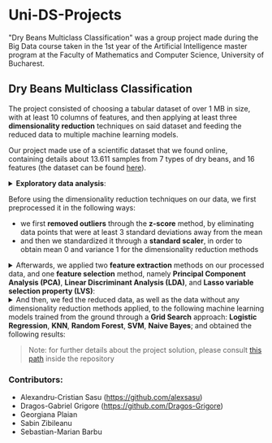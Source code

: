 # Uni-DS-Projects

"Dry Beans Multiclass Classification" was a group project made during the Big Data course taken in the 1st year of the Artificial Intelligence master program at the Faculty of Mathematics and Computer Science, University of Bucharest.

## Dry Beans Multiclass Classification

The project consisted of choosing a tabular dataset of over 1 MB in size, with at least 10 columns of features, and then applying at least three **dimensionality reduction** techniques on said dataset and feeding the reduced data to multiple machine learning models.

Our project made use of a scientific dataset that we found online, containing details about 13.611 samples from 7 types of dry beans, and 16 features (the dataset can be found [here](https://archive.ics.uci.edu/dataset/602/dry+bean+dataset)).

<details>
<summary><b>Exploratory data analysis</b>:</summary>

![class_distribution](https://github.com/user-attachments/assets/7cebc841-7650-4da0-b25c-e45eaa9ede70)  
We observed that our dataset is imbalanced. In order to address this, we used <b>balanced weights</b> with some of our models, and we kept track of the <b>f1-score</b>.

![pca_dataset_visualization_initial](https://github.com/user-attachments/assets/62758e61-ed32-412f-a223-a7625b84098d)  
We observed that most of the bean types had similar features, with the exception of Bombay beans, which were considerably different. Due to this, we omitted Bombay beans from the process of <b>outliers removal</b> through the <b>z-score</b> method applied on the entire dataset. We also chose not to remove any samples from the Bombay class, as it already had the least amount of samples by far.

<img src="https://github.com/user-attachments/assets/eb0adecb-3b23-45f0-9e17-bca492baf379" width="766" height="645">  

From the above correlation matrix, we observed that the dimension features of the beans were in a strong direct relationship with other dimension features, and in a strong inverse relationship with shape features. This opened possibilities for removing multiple features that were similar to others, which we did, in an automatic fashion, through our dimensionality reduction algorithms.
</details>

Before using the dimensionality reduction techniques on our data, we first preprocessed it in the following ways:
- we first **removed outliers** through the **z-score** method, by eliminating data points that were at least 3 standard deviations away from the mean
- and then we standardized it through a **standard scaler**, in order to obtain mean 0 and variance 1 for the dimensionality reduction methods

<details>
<summary>Afterwards, we applied two <b>feature extraction</b> methods on our processed data, and one <b>feature selection</b> method, namely <b>Principal Component Analysis (PCA)</b>, <b>Linear Discriminant Analysis (LDA)</b>, and <b>Lasso variable selection property (LVS)</b>:</summary>
<br>

<b>PCA:</b>  
<img src="https://github.com/user-attachments/assets/2a5f470d-5005-44cc-9dc6-7febf3538ebc" width="518" height="352">  
We wanted to retain the minimum number of principal components that <b>explained at least 95% of the variance</b> in the data, so, from the above graph, we retained only 5 of all 16 principal components.

<br>

<b>LDA:</b>  
<img src="https://github.com/user-attachments/assets/9e953c0a-22ab-4d16-9cdf-ebbb87e72d07" width="518" height="352">  
Again, we wanted to retain the minimum number of LDA components that <b>explained at least 95% of the variance</b> in the data, so, from the above graph, we retained only 4 of all 6 LDA components.

<br>

<b>LVS:</b>  
<img src="https://github.com/user-attachments/assets/65f075ba-1770-447d-805e-022892a8dccd" width="520" height="413">  
For the method involving the Lasso variable selection property, we observed from the above graph that the range of values of 10^-1.5 - 10^1 holds the optimal value for the regularization factor. Afterwards, we arrived at a satisfactory regularization factor of 0.188 through a <b>Grid Search</b> approach monitoring the macro f1-score and through the selection of the regularization factor of the model that achieved a macro f1-score of over 0.933 (we chose this value by deeming it was satisfactory enough for a model), while selecting the least amount of features. Thus, the regularization factor of 0.188 brought the selection of just 8 features out of all 16.
</details>

<details>
<summary>And then, we fed the reduced data, as well as the data without any dimensionality reduction methods applied, to the following machine learning models trained from the ground through a <b>Grid Search</b> approach: <b>Logistic Regression</b>, <b>KNN</b>, <b>Random Forest</b>, <b>SVM</b>, <b>Naive Bayes</b>; and obtained the following results:</summary>

![image](https://github.com/user-attachments/assets/fa0bc8d7-0f98-4746-ac49-e88d4e740881)

Training time for each approach, in seconds:
![image](https://github.com/user-attachments/assets/78144432-3863-4a3d-a5ae-cec2c7206e42)

As can be seen from the above two tables, the dimensionality reduction methods we applied were a success, as the models retained their performance, while training time was considerably lowered.
</details>

> Note: for further details about the project solution, please consult [this path](https://github.com/alexsasu/Uni-DS-Projects/tree/main/Dry%20Beans%20Multiclass%20Classification/Documentation) inside the repository

### Contributors:
- Alexandru-Cristian Sasu (https://github.com/alexsasu)
- Dragos-Gabriel Grigore (https://github.com/Dragos-Grigore)
- Georgiana Plaian
- Sabin Zibileanu
- Sebastian-Marian Barbu

